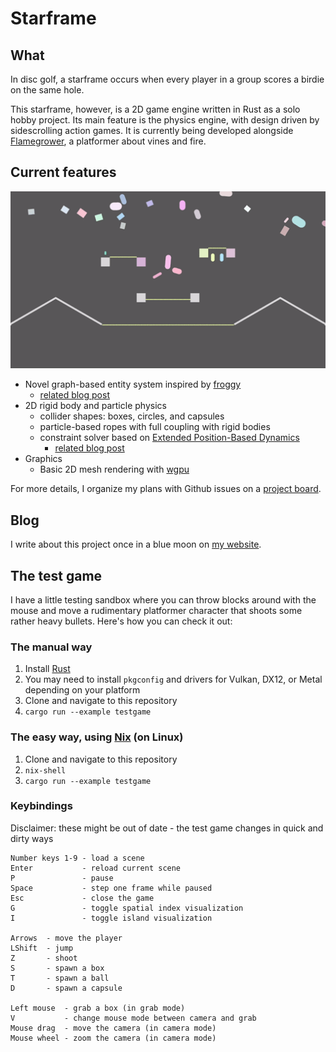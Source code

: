 # Starframe

## What

In disc golf, a starframe occurs when every player in a group scores a birdie
on the same hole.

This starframe, however, is a 2D game engine written in Rust as a solo hobby
project. Its main feature is the physics engine, with design driven by
sidescrolling action games. It is currently being developed alongside
[Flamegrower](https://github.com/MoleTrooper/flamegrower), a platformer
about vines and fire.

## Current features

![Current state of graphics and physics](demo.gif)

- Novel graph-based entity system inspired by [froggy](https://github.com/kvark/froggy)
  - [related blog post](https://moletrooper.github.io/blog/2020/08/starframe-1-architecture/)
- 2D rigid body and particle physics
  - collider shapes: boxes, circles, and capsules
  - particle-based ropes with full coupling with rigid bodies
  - constraint solver based on
    [Extended Position-Based Dynamics](https://matthias-research.github.io/pages/publications/PBDBodies.pdf)
    - [related blog post](https://moletrooper.github.io/blog/2021/03/starframe-devlog-constraints/)
- Graphics
  - Basic 2D mesh rendering with [wgpu](https://github.com/gfx-rs/wgpu-rs)

For more details, I organize my plans with Github issues on a [project
board](https://github.com/MoleTrooper/starframe/projects/1).

## Blog

I write about this project once in a blue moon on [my website](https://moletrooper.me/blog/).

## The test game

I have a little testing sandbox where you can throw blocks around with the
mouse and move a rudimentary platformer character that shoots some rather heavy
bullets. Here's how you can check it out:

### The manual way

1. Install [Rust](https://www.rust-lang.org/learn/get-started)
2. You may need to install `pkgconfig` and drivers for Vulkan, DX12, or Metal
   depending on your platform
3. Clone and navigate to this repository
4. `cargo run --example testgame`

### The easy way, using [Nix](https://nixos.org/nix/) (on Linux)

1. Clone and navigate to this repository
2. `nix-shell`
3. `cargo run --example testgame`

### Keybindings

Disclaimer: these might be out of date - the test game changes in quick and
dirty ways

```text
Number keys 1-9 - load a scene
Enter           - reload current scene
P               - pause
Space           - step one frame while paused
Esc             - close the game
G               - toggle spatial index visualization
I               - toggle island visualization

Arrows  - move the player
LShift  - jump
Z       - shoot
S       - spawn a box
T       - spawn a ball
D       - spawn a capsule

Left mouse  - grab a box (in grab mode)
V           - change mouse mode between camera and grab
Mouse drag  - move the camera (in camera mode)
Mouse wheel - zoom the camera (in camera mode)
```
